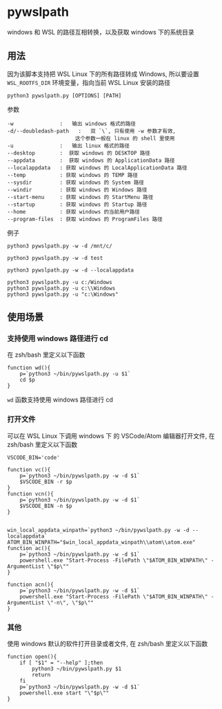 # pywslpath
windows 和 WSL 的路径互相转换，以及获取 windows 下的系统目录

## 用法
因为该脚本支持把 WSL Linux 下的所有路径转成 Windows,
所以要设置 `WSL_ROOTFS_DIR` 环境变量，指向当前 WSL Linux 安装的路径

```
python3 pywslpath.py [OPTIONS] [PATH]
```

参数
```
-w               :   输出 windows 格式的路径
-d/--doubledash-path   :   双 `\`, 只有使用 -w 参数才有效,
                      这个参数一般在 linux 的 shell 里使用
-u               :   输出 linux 格式的路径
--desktop        :  获取 windows 的 DESKTOP 路径
--appdata        :  获取 windows 的 ApplicationData 路径
--localappdata   : 获取 windows 的 LocalApplicationData 路径
--temp           : 获取 windows 的 TEMP 路径
--sysdir         : 获取 windows 的 System 路径
--windir         : 获取 windows 的 Windows 路径
--start-menu     : 获取 windows 的 StartMenu 路径
--startup        : 获取 windows 的 Startup 路径
--home           : 获取 windows 的当前用户路径
--program-files  : 获取 windows 的 ProgramFiles 路径
```

例子
```
python3 pywslpath.py -w -d /mnt/c/

python3 pywslpath.py -w -d test

python3 pywslpath.py -w -d --localappdata

python3 pywslpath.py -u c:/Windows
python3 pywslpath.py -u c:\\Windows
python3 pywslpath.py -u "c:\Windows"
```

## 使用场景
### 支持使用 windows 路径进行 cd
在 zsh/bash 里定义以下函数
```
function wd(){
	p=`python3 ~/bin/pywslpath.py -u $1`
	cd $p
}
```

`wd` 函数支持使用 windows 路径进行 cd


### 打开文件
可以在 WSL Linux 下调用 windows 下 的 VSCode/Atom 编辑器打开文件, 在 zsh/bash 里定义以下函数
```
VSCODE_BIN='code'

function vc(){
	p=`python3 ~/bin/pywslpath.py -w -d $1`
	$VSCODE_BIN -r $p
}
function vcn(){
	p=`python3 ~/bin/pywslpath.py -w -d $1`
	$VSCODE_BIN -n $p
}


win_local_appdata_winpath=`python3 ~/bin/pywslpath.py -w -d --localappdata`
ATOM_BIN_WINPATH="$win_local_appdata_winpath\\atom\\atom.exe"
function ac(){
	p=`python3 ~/bin/pywslpath.py -w -d $1`
	powershell.exe "Start-Process -FilePath \"$ATOM_BIN_WINPATH\" -ArgumentList \"$p\""
}

function acn(){
	p=`python3 ~/bin/pywslpath.py -w -d $1`
	powershell.exe "Start-Process -FilePath \"$ATOM_BIN_WINPATH\" -ArgumentList \"-n\", \"$p\""
}
```

### 其他
使用 windows 默认的软件打开目录或者文件, 在 zsh/bash 里定义以下函数
```
function open(){
	if [ "$1" = "--help" ];then
		python3 ~/bin/pywslpath.py $1
		return
	fi
	p=`python3 ~/bin/pywslpath.py -w -d $1`
	powershell.exe start "\"$p\""
}
```

